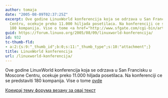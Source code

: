 ```yaml
---
author: tomaja
date: "2005-08-09T02:37:25Z"
excerpt: Ove godine LinuxWorld konferencija koja se odrzava u San Francisku u Moscone
  Centru, ocekuje preko 11.000 hiljada posetilaca. Na konferenciji ce se predstaviti
  180 kompanija. Vise o tome <a href="http://www.sfgate.com/cgi-bin/article.cgi?f=/c/a/2005/08/08/BUG7PE2HKQ1.DTL">ovde</a>
guid: https://forum.linuxo.org/2005/08/09/linuxworld-konferencija/
id: 932
tc-thumb-fld:
- a:2:{s:9:"_thumb_id";b:0;s:11:"_thumb_type";s:10:"attachment";}
title: LinuxWorld konferencija
url: /linuxworld-konferencija/
---
```

Ove godine LinuxWorld konferencija koja se odrzava u San Francisku u Moscone Centru, ocekuje preko 11.000 hiljada posetilaca. Na konferenciji ce se predstaviti 180 kompanija. Vise o tome [ovde](http://www.sfgate.com/cgi-bin/article.cgi?f=/c/a/2005/08/08/BUG7PE2HKQ1.DTL)<!--break-->

[Креирај тему форума везану за овај текст](https://linuxo.org/nova-tema-na-forumu/?se_pid=932)